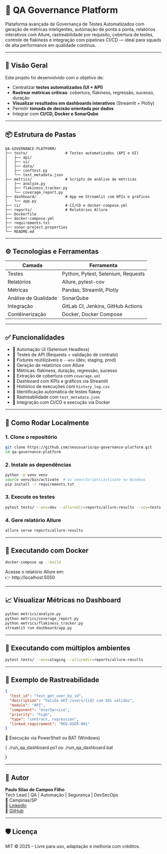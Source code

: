 # 🚀 QA Governance Platform

Plataforma avançada de Governança de Testes Automatizados com geração de métricas inteligentes, automação de ponta a ponta, relatórios interativos com Allure, rastreabilidade por requisito, cobertura de testes, controle de flakiness e integração com pipelines CI/CD — ideal para squads de alta performance em qualidade contínua.

---

## 🧠 Visão Geral

Este projeto foi desenvolvido com o objetivo de:

- Centralizar **testes automatizados (UI + API)**
- **Rastrear métricas críticas**: cobertura, flakiness, regressão, sucesso, duração
- **Visualizar resultados em dashboards interativos** (Streamlit + Plotly)
- Permitir **tomada de decisão orientada por dados**
- Integrar com **CI/CD, Docker e SonarQube**

---

## 📦 Estrutura de Pastas

```
QA-GOVERNANCE-PLATFORM/
├── tests/                 # Testes automatizados (API e UI)
│   ├── api/
│   ├── ui/
│   ├── data/
│   ├── conftest.py
│   └── test_metadata.json
├── metrics/               # Scripts de análise de métricas
│   ├── analyze.py
│   ├── flakiness_tracker.py
│   └── coverage_report.py
├── dashboard/             # App em Streamlit com KPIs e gráficos
│   └── app.py
├── ci/                    # CI/CD e docker-compose.yml
├── reports/               # Relatórios Allure
├── Dockerfile
├── docker-compose.yml
├── requirements.txt
├── sonar-project.properties
└── README.md
```

---

## ⚙️ Tecnologias e Ferramentas

| Camada               | Ferramenta                             |
|----------------------|-----------------------------------------|
| Testes               | Python, Pytest, Selenium, Requests      |
| Relatórios           | Allure, pytest-cov                      |
| Métricas             | Pandas, Streamlit, Plotly               |
| Análise de Qualidade | SonarQube                               |
| Integração           | GitLab CI, Jenkins, GitHub Actions      |
| Contêinerização      | Docker, Docker Compose                  |

---

## ✅ Funcionalidades

- 🔹 Automação UI (Selenium Headless)
- 🔹 Testes de API (Requests + validação de contrato)
- 🔹 Fixtures reutilizáveis e `--env` (dev, staging, prod)
- 🔹 Geração de relatórios com Allure
- 🔹 Métricas: flakiness, duração, regressão, sucesso
- 🔹 Extração de cobertura com `coverage.xml`
- 🔹 Dashboard com KPIs e gráficos via Streamlit
- 🔹 Histórico de execuções com `history_log.csv`
- 🔹 Identificação automática de testes flakey
- 🔹 Rastreabilidade com `test_metadata.json`
- 🔹 Integração com CI/CD e execução via Docker

---

## 🚀 Como Rodar Localmente

### 1. Clone o repositório

```bash
git clone https://github.com/seuusuario/qa-governance-platform.git
cd qa-governance-platform
```

### 2. Instale as dependências

```bash
python -m venv venv
source venv/bin/activate  # ou venv\Scripts\activate no Windows
pip install -r requirements.txt
```

### 3. Execute os testes

```bash
pytest tests/ --env=dev --alluredir=reports/allure-results --cov=tests --cov-report=xml
```

### 4. Gere relatório Allure

```bash
allure serve reports/allure-results
```

---

## 🐳 Executando com Docker

```bash
docker-compose up --build
```

Acesse o relatório Allure em:  
👉 http://localhost:5050

---

## 📈 Visualizar Métricas no Dashboard

```bash
python metrics/analyze.py
python metrics/coverage_report.py
python metrics/flakiness_tracker.py
streamlit run dashboard/app.py
```

---

## 🧪 Executando com múltiplos ambientes

```bash
pytest tests/ --env=staging --alluredir=reports/allure-results
```

---

## 📌 Exemplo de Rastreabilidade

```json
{
  "test_id": "test_get_user_by_id",
  "description": "Valida GET /users/{id} com IDs válidos",
  "module": "API",
  "component": "UserService",
  "priority": "high",
  "type": "contract, regression",
  "linked_requirement": "REQ-USER-001"
}
```

🧠 Execução via PowerShell ou BAT (Windows)

{
  ./run_qa_dashboard.ps1
  ou
  ./run_qa_dashboard.bat

}




---

## 📣 Autor

**Paulo Silas de Campos Filho**  
Tech Lead | QA | Automação | Segurança | DevSecOps  
📍 Campinas/SP  
🔗 [LinkedIn](https://www.linkedin.com/in/itmanagerpaulocampos)  
🔗 [GitHub](https://github.com/devopscomputer)

---

## 🛡️ Licença

MIT © 2025 – Livre para uso, adaptação e melhoria com créditos.
